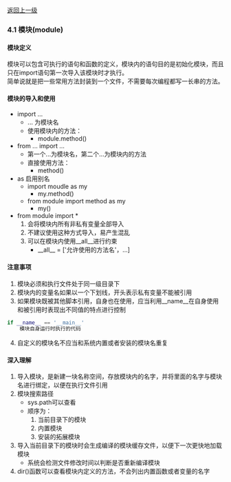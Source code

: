 [返回上一级](README.md)  
### 4.1 模块(module)
#### 模块定义   
模块可以包含可执行的语句和函数的定义，模块内的语句目的是初始化模块，而且只在import语句第一次导入该模块时才执行。  
简单说就是把一些常用方法封装到一个文件，不需要每次编程都写一长串的方法。  
#### 模块的导入和使用  
- import ...
	- ... 为模块名
	- 使用模块内的方法：
		- module.method()
- from ... import ...
	- 第一个...为模块名，第二个...为模块内的方法
	- 直接使用方法：
		- method()
- as 启用别名
	- import moudle as my
		- my.method()
	- from module import method as my
		- my()
- from module import \*
	1. 会将模块内所有非私有变量全部导入
	2. 不建议使用这种方式导入，易产生混乱
	3. 可以在模块内使用\_\_all__进行约束
		- \_\_all__ = ['允许使用的方法名'，...]
#### 注意事项
1. 模块必须和执行文件处于同一级目录下
2. 模块内的变量名如果以一个下划线，开头表示私有变量不能被引用
3. 如果模块既被其他脚本引用，自身也在使用，应当利用__name__在自身使用和被引用时表现出不同值的特点进行控制
```python
if __name__ == '__main__'
    模块自身运行时执行的代码
```
4. 自定义的模块名不应当和系统内置或者安装的模块名重复
#### 深入理解
1. 导入模块，是新建一块名称空间，存放模块内的名字，并将里面的名字与模块名进行绑定，以便在执行文件引用
2. 模块搜索路径
	- sys.path可以查看
	- 顺序为：
		1. 当前目录下的模块
		2. 内置模块
		3. 安装的拓展模块
3. 导入当前目录下的模块时会生成编译的模块缓存文件，以便下一次更快地加载模块
	- 系统会检测文件修改时间以判断是否重新编译模块
4. dir()函数可以查看模块内定义的方法，不会列出内置函数或者变量的名字